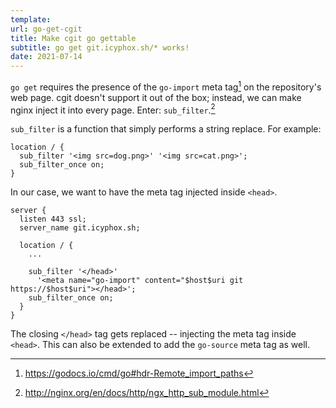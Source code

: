 ```yaml
---
template:
url: go-get-cgit
title: Make cgit go gettable
subtitle: go get git.icyphox.sh/* works!
date: 2021-07-14
---
```


`go get` requires the presence of the `go-import` meta tag[^1] on the
repository's web page. cgit doesn't support it out of the box; instead,
we can make nginx inject it into every page. Enter: `sub_filter`.[^2]

`sub_filter` is a function that simply performs a string replace. For
example:
```nginx
location / {
  sub_filter '<img src=dog.png>' '<img src=cat.png>';
  sub_filter_once on;
}
```

In our case, we want to have the meta tag injected inside `<head>`.

```nginx
server {
  listen 443 ssl;
  server_name git.icyphox.sh;

  location / {
    ...

    sub_filter '</head>'
      '<meta name="go-import" content="$host$uri git https://$host$uri"></head>';
    sub_filter_once on;
  }
}
```

The closing `</head>` tag gets replaced -- injecting the meta tag inside
`<head>`. This can also be extended to add the `go-source` meta tag as
well.

[^1]: https://godocs.io/cmd/go#hdr-Remote_import_paths
[^2]: http://nginx.org/en/docs/http/ngx_http_sub_module.html
